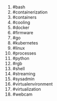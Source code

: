 1. #bash
1. #containerization
1. #containers
1. #cooling
1. #docker
1. #firmware
1. #go
1. #kubernetes
1. #linux
1. #processes
1. #python
1. #rgb
1. #shell
1. #streaming
1. #sysadmin
1. #virtualenvironment
1. #virtualization
1. #webcam
